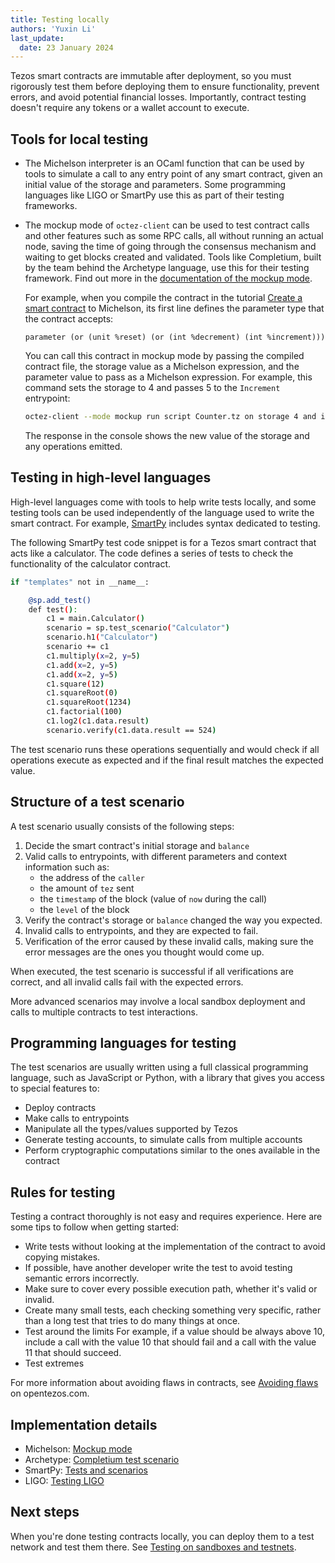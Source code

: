 ```yaml
---
title: Testing locally
authors: 'Yuxin Li'
last_update:
  date: 23 January 2024
---
```


Tezos smart contracts are immutable after deployment, so you must rigorously test them before deploying them to ensure functionality, prevent errors, and avoid potential financial losses. Importantly, contract testing doesn't require any tokens or a wallet account to execute.

## Tools for local testing

- The Michelson interpreter is an OCaml function that can be used by tools to simulate a call to any entry point of any smart contract, given an initial value of the storage and parameters. Some programming languages like LIGO or SmartPy use this as part of their testing frameworks.

- The mockup mode of `octez-client` can be used to test contract calls and other features such as some RPC calls, all without running an actual node, saving the time of going through the consensus mechanism and waiting to get blocks created and validated. Tools like Completium, built by the team behind the Archetype language, use this for their testing framework. Find out more in the [documentation of the mockup mode](https://tezos.gitlab.io/user/mockup.html).

   For example, when you compile the contract in the tutorial [Create a smart contract](../tutorials/smart-contract) to Michelson, its first line defines the parameter type that the contract accepts:

   ```
   parameter (or (unit %reset) (or (int %decrement) (int %increment)))
   ```

   You can call this contract in mockup mode by passing the compiled contract file, the storage value as a Michelson expression, and the parameter value to pass as a Michelson expression.
   For example, this command sets the storage to 4 and passes 5 to the `Increment` entrypoint:

   ```bash
   octez-client --mode mockup run script Counter.tz on storage 4 and input "(Right (Right 5))"
   ```

   The response in the console shows the new value of the storage and any operations emitted.

## Testing in high-level languages

High-level languages come with tools to help write tests locally, and some testing tools can be used independently of the language used to write the smart contract.
For example, [SmartPy](https://smartpy.io/manual/scenarios/overview) includes syntax dedicated to testing.

The following SmartPy test code snippet is for a Tezos smart contract that acts like a calculator. The code defines a series of tests to check the functionality of the calculator contract.

```bash
if "templates" not in __name__:

    @sp.add_test()
    def test():
        c1 = main.Calculator()
        scenario = sp.test_scenario("Calculator")
        scenario.h1("Calculator")
        scenario += c1
        c1.multiply(x=2, y=5)
        c1.add(x=2, y=5)
        c1.add(x=2, y=5)
        c1.square(12)
        c1.squareRoot(0)
        c1.squareRoot(1234)
        c1.factorial(100)
        c1.log2(c1.data.result)
        scenario.verify(c1.data.result == 524)
```
The test scenario runs these operations sequentially and would check if all operations execute as expected and if the final result matches the expected value.

## Structure of a test scenario

A test scenario usually consists of the following steps:

1. Decide the smart contract's initial storage and `balance`
1. Valid calls to entrypoints, with different parameters and context information such as:
    - the address of the `caller`
    - the amount of `tez` sent
    - the `timestamp` of the block (value of `now` during the call)
    - the `level` of the block
1. Verify the contract's storage or `balance` changed the way you expected.
1. Invalid calls to entrypoints, and they are expected to fail.
1. Verification of the error caused by these invalid calls, making sure the error messages are the ones you thought would come up.

When executed, the test scenario is successful if all verifications are correct, and all invalid calls fail with the expected errors.

More advanced scenarios may involve a local sandbox deployment and calls to multiple contracts to test interactions.

## Programming languages for testing

The test scenarios are usually written using a full classical programming language, such as JavaScript or Python, with a library that gives you access to special features to:

- Deploy contracts
- Make calls to entrypoints
- Manipulate all the types/values supported by Tezos
- Generate testing accounts, to simulate calls from multiple accounts
- Perform cryptographic computations similar to the ones available in the contract

## Rules for testing

Testing a contract thoroughly is not easy and requires experience.
Here are some tips to follow when getting started:

- Write tests without looking at the implementation of the contract to avoid copying mistakes.
- If possible, have another developer write the test to avoid testing semantic errors incorrectly.
- Make sure to cover every possible execution path, whether it's valid or invalid.
- Create many small tests, each checking something very specific, rather than a long test that tries to do many things at once.
- Test around the limits
For example, if a value should be always above 10, include a call with the value 10 that should fail and a call with the value 11 that should succeed.
- Test extremes

For more information about avoiding flaws in contracts, see [Avoiding flaws](https://opentezos.com/smart-contracts/avoiding-flaws/) on opentezos.com.

## Implementation details

- Michelson: [Mockup mode](https://tezos.gitlab.io/user/mockup.html)
- Archetype: [Completium test scenario](https://completium.com/docs/contract/test-scenario)
- SmartPy: [Tests and scenarios](https://smartpy.io/manual/scenarios/overview)
- LIGO: [Testing LIGO](https://ligolang.org/docs/advanced/testing)

## Next steps

When you're done testing contracts locally, you can deploy them to a test network and test them there.
See [Testing on sandboxes and testnets](./testnets).
